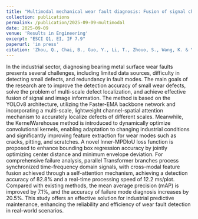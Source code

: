 ```yaml
---
title: "Multimodal mechanical wear fault diagnosis: Fusion of signal characterization and image information"
collection: publications
permalink: /publication/2025-09-09-multimodal
date: 2025-09-09
venue: 'Results in Engineering'
excerpt: "ESCI Q1, EI, IF 7.9"
paperurl: 'in press'
citation: 'Zhou, Q., Chai, B., Guo, Y., Li, T., Zhouo, S., Wang, K. & Ye, Y.* (2025). &quot;Multimodal mechanical wear fault diagnosis: Fusion of signal characterization and image information.&quot; <i>Results in Engineering</i>, in press.'
---
```

In the industrial sector, diagnosing bearing metal surface wear faults presents several challenges, including limited data sources, difficulty in detecting small defects, and redundancy in fault modes. The main goals of the research are to improve the detection accuracy of small wear defects, solve the problem of multi-scale defect localization, and achieve effective fusion of signal and image information. The method is based on the YOLOv8 architecture, utilizing the Faster-EMA backbone network and incorporating a multi-scale, lightweight channel-spatial attention mechanism to accurately localize defects of different scales. Meanwhile, the KernelWarehouse method is introduced to dynamically optimize convolutional kernels, enabling adaptation to changing industrial conditions and significantly improving feature extraction for wear modes such as cracks, pitting, and scratches. A novel Inner-MPDIoU loss function is proposed to enhance bounding box regression accuracy by jointly optimizing center distance and minimum envelope deviation. For comprehensive failure analysis, parallel Transformer branches process synchronized time-frequency domain signals, with cross-modal feature fusion achieved through a self-attention mechanism, achieving a detection accuracy of 82.8% and a real-time processing speed of 12.2 ms/plot. Compared with existing methods, the mean average precision (mAP) is improved by 7.1%, and the accuracy of failure mode diagnosis increases by 20.5%. This study offers an effective solution for industrial predictive maintenance, enhancing the reliability and efficiency of wear fault detection in real-world scenarios.
